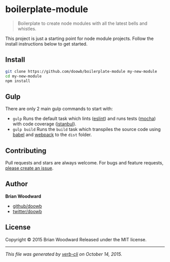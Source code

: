 # boilerplate-module

> Boilerplate to create node modules with all the latest bells and whistles.

This project is just a starting point for node module projects. Follow the install instructions below to get started.

## Install

```sh
git clone https://github.com/doowb/boilerplate-module my-new-module
cd my-new-module
npm install
```

## Gulp

There are only 2 main gulp commands to start with:

* `gulp` Runs the default task which lints ([eslint](http://eslint.org/)) and runs tests ([mocha](http://mochajs.org/)) with code coverage ([istanbul](https://github.com/gotwarlost/istanbul)).
* `gulp build` Runs the `build` task which transpiles the source code using [babel](https://babeljs.io/) and [webpack](https://webpack.github.io/) to the `dist` folder.

## Contributing

Pull requests and stars are always welcome. For bugs and feature requests, [please create an issue](https://github.com/doowb/boilerplate-module/issues/new).

## Author

**Brian Woodward**

+ [github/doowb](https://github.com/doowb)
+ [twitter/doowb](http://twitter.com/doowb)

## License

Copyright © 2015 Brian Woodward
Released under the MIT license.

***

_This file was generated by [verb-cli](https://github.com/assemble/verb-cli) on October 14, 2015._